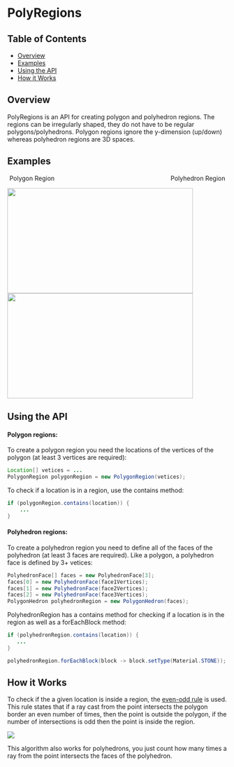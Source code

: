 # PolyRegions
## Table of Contents
* [Overview](#overview)
* [Examples](#examples)
* [Using the API](#using-the-api)
* [How it Works](#how-it-works)

## Overview
PolyRegions is an API for creating polygon and polyhedron regions. The regions can be irregularly shaped, they do not have to be regular polygons/polyhedrons. Polygon regions ignore the y-dimension (up/down) whereas polyhedron regions are 3D spaces.

## Examples

<p align="center">
  Polygon Region&emsp;&emsp;&emsp;&emsp;&emsp;&emsp;&emsp;&emsp;&emsp;&emsp;&emsp;&emsp;&emsp;&emsp;&emsp;&emsp;&emsp;&emsp;&emsp;Polyhedron Region
</p>  

<img src="https://i.imgur.com/kLQzIyR.gif" width="425" height="240"/> <img src="https://i.imgur.com/JbcytCi.gif" width="425" height="240"/>

## Using the API
#### Polygon regions:
To create a polygon region you need the locations of the vertices of the polygon (at least 3 vertices are required):
```java
Location[] vetices = ...
PolygonRegion polygonRegion = new PolygonRegion(vetices);
```
To check if a location is in a region, use the contains method:
```java
if (polygonRegion.contains(location)) {
    ...
}
```

#### Polyhedron regions:
To create a polyhedron region you need to define all of the faces of the polyhedron (at least 3 faces are required). Like a polygon, a polyhedron face is defined by 3+ vetices:
```java
PolyhedronFace[] faces = new PolyhedronFace[3];
faces[0] = new PolyhedronFace(face1Vertices);
faces[1] = new PolyhedronFace(face2Vertices);
faces[2] = new PolyhedronFace(face3Vertices);
PolygonHedron polyhedronRegion = new PolygonHedron(faces);
```
PolyhedronRegion has a contains method for checking if a location is in the region as well as a forEachBlock method:
```java
if (polyhedronRegion.contains(location)) {
   ...
}
```
```java
polyhedronRegion.forEachBlock(block -> block.setType(Material.STONE));
```

## How it Works
To check if the a given location is inside a region, the [even-odd rule](https://en.wikipedia.org/wiki/Point_in_polygon) is used. This rule states that if a ray cast from the point intersects the polygon border an even number of times, then the point is outside the polygon, if the number of intersections is odd then the point is inside the region.

![](https://i.imgur.com/vREvsoL.png)

This algorithm also works for polyhedrons, you just count how many times a ray from the point intersects the faces of the polyhedron.
